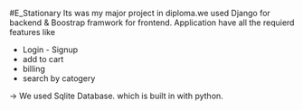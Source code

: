 #E_Stationary
Its was my major project in diploma.we used Django for backend & Boostrap framwork for frontend.
Application have all the requierd features like
- Login - Signup
- add to cart
- billing
- search by catogery

-> We used Sqlite Database. which is built in with python.
